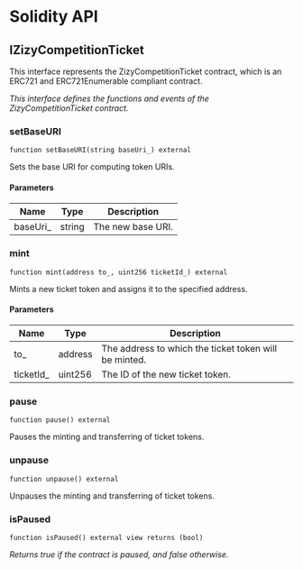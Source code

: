 # Solidity API

## IZizyCompetitionTicket

This interface represents the ZizyCompetitionTicket contract, which is an ERC721 and ERC721Enumerable compliant contract.

_This interface defines the functions and events of the ZizyCompetitionTicket contract._

### setBaseURI

```solidity
function setBaseURI(string baseUri_) external
```

Sets the base URI for computing token URIs.

#### Parameters

| Name | Type | Description |
| ---- | ---- | ----------- |
| baseUri_ | string | The new base URI. |

### mint

```solidity
function mint(address to_, uint256 ticketId_) external
```

Mints a new ticket token and assigns it to the specified address.

#### Parameters

| Name | Type | Description |
| ---- | ---- | ----------- |
| to_ | address | The address to which the ticket token will be minted. |
| ticketId_ | uint256 | The ID of the new ticket token. |

### pause

```solidity
function pause() external
```

Pauses the minting and transferring of ticket tokens.

### unpause

```solidity
function unpause() external
```

Unpauses the minting and transferring of ticket tokens.

### isPaused

```solidity
function isPaused() external view returns (bool)
```

_Returns true if the contract is paused, and false otherwise._

